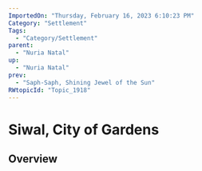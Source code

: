 ```yaml
---
ImportedOn: "Thursday, February 16, 2023 6:10:23 PM"
Category: "Settlement"
Tags:
  - "Category/Settlement"
parent:
  - "Nuria Natal"
up:
  - "Nuria Natal"
prev:
  - "Saph-Saph, Shining Jewel of the Sun"
RWtopicId: "Topic_1918"
---
```

# Siwal, City of Gardens
## Overview

